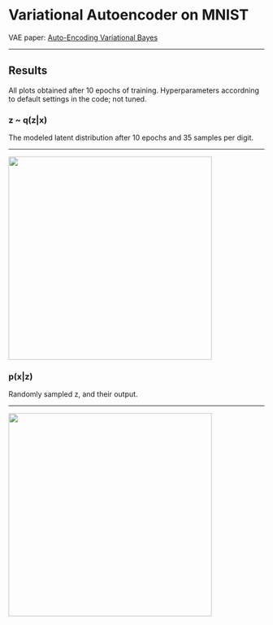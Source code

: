 # Variational Autoencoder on MNIST

VAE paper: [Auto-Encoding Variational Bayes](https://arxiv.org/abs/1312.6114)



---





## Results

All plots obtained after 10 epochs of training. Hyperparameters accordning to default settings in the code; not tuned.

### z ~ q(z|x)

The modeled latent distribution after 10 epochs and 35 samples per digit.



--- 

<img src="https://github.com/timbmg/VAE-CVAE-MNIST/blob/master/figs/1519649452.702026/E9-Dist.png" width="400">

### p(x|z)

Randomly sampled z, and their output.



---

<img src="https://github.com/timbmg/VAE-CVAE-MNIST/blob/master/figs/1519649452.702026/E9I937.png" width="400">
